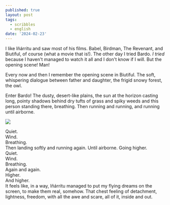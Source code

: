 ```yaml
---
published: true
layout: post
tags:
  - scribbles
  - english
date: '2024-02-23'
---
```

I like Iñárritu and saw most of his films. Babel, Birdman, The Revenant, and Biutiful, of course (what a movie that is!). The other day I tried Bardo. _I tried_ because I haven't managed to watch it all and I don't know if I will. But the opening scene! Man! 

Every now and then I remember the opening scene in Biutiful. The soft, whispering dialogue between father and daughter, the frigid snowy forest, the owl. 

Enter Bardo! The dusty, desert-like plains, the sun at the horizon casting long, pointy shadows behind dry tufts of grass and spiky weeds and this person standing there, breathing. 
Then running and running, and running until airborne. 

![](https://lh3.googleusercontent.com/pw/ABLVV87YJZQW8_I5ZQpbOEHoYPtexJCCtjpAoNP_N_ZGJigbBHjfPMZk4keRUzksGNEuEvAVW3QYbVwWTm2N8E1eHnWgukCkfVm-9iDzqZCYHKu-oJaumM5H6Z4G-K7Yo7e6cfml_OlFQoKRPLYEIFuoQ01YE0TVZzJ_jG1t22hYl2NyY2Msl4HA5YZSuIUF5la2jh04VQXOSBqKPlVATmWMGIoA0MeUbEy3VhC7-c0xsPcNgfQxpYjHaZPsQESv_UohtSFVnBOim0B6g7z3Komwmz3JJN75ykj8x0M6NT9dXKuNbpu3Y6RDveMPeIjgGlrBqpjE84Lp-gJxO9_fpUicdfHeWGvqxug6ynnN6oThalfCqdOufVxVLTjzUud2KZeGpUPtDNU9TI16KtWWyYdw4LcsDZf9OfC8qNF8piV76IfNd_Od6IYqq173HRFhfI4njvstpveVSs7DFLQa35KEmue-lg-2GFiD_KDBTxypAHBKpPjpw2_VRIZzM_olY6HayJfAjn9l2Pu1L__Bc8EaZfG2e-WW8SKySNx-EFzs5h3X4cER7xT0CuclcXW-vWmlUcHWUKx_4HaD6EDeY-EvpPAuoFJqC_oUWlqVyb_Frxke9ScRg8CTmJjXnf2LU12FH4iOUhyjKRA3flMf8ZIpLCW4zuR_7h8Gzo5H9AtMjwraOw2NgTogZUXINbgElShgvCIjyR-OMhwdu-ax5ACI3OC8syo0KhmScBnAjKaetYeBxod5PMausSfTwblIYpRT9ykZvg-BzUnLRgcCnWhiUsiG8xLAbKEU5EX77I8Ucb9oiL5q6Jz8jFTxklYkkXdclL6OOL4NEIgyBz61q73vo22cHghVhoneSeFSQjBc0SjoO4Sly0rIwmWfNCC1ovGhdp1A_h1yGIHdPtPLXdPqj_BooJl-TnU5aKbqCFTCj1pguGdNQA9lZcRU_YtzlMyL5d3howmm7yE8u4DT3w=w1440-h599-no?authuser=0)

Quiet.  
Wind.  
Breathing.   
Then landing softly and running again. Until airborne. Going higher.  
Quiet.  
Wind.  
Breathing.  
Again and again.  
Higher.  
And higher.  
It feels like, in a way, Iñárritu managed to put my flying dreams on the screen, to make them real, somehow.  That chest feeling of detachment, lightness, freedom, with all the awe and scare, all of it, inside and out.
